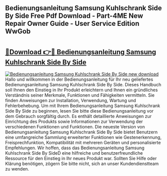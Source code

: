 ## Bedienungsanleitung Samsung Kuhlschrank Side By Side Free Pdf Download - Part-4ME New Repair Owner Guide - User Service Edition WwGob

# <h2><a href="http://df0pe54.blite.top/?on=Bedienungsanleitung+Samsung+Kuhlschrank+Side+By+Side">🔗Download 👉🔴 Bedienungsanleitung Samsung Kuhlschrank Side By Side</a></h2>

[![Bedienungsanleitung Samsung Kuhlschrank Side By Side new download](https://i.imgur.com/lujVjoI.png)](http://df0pe54.blite.top/?on=Bedienungsanleitung+Samsung+Kuhlschrank+Side+By+Side)
Hallo und willkommen in der Bedienungsanleitung für Ihr neu geliefertes Bedienungsanleitung Samsung Kuhlschrank Side By Side. Dieses Handbuch soll Ihnen den Einstieg in Ihr Produkt erleichtern und Ihnen ein gründliches Verständnis seiner Merkmale, Funktionen und Fähigkeiten vermitteln. Sie finden Anweisungen zur Installation, Verwendung, Wartung und Fehlerbehebung. Um mit Ihrem Bedienungsanleitung Samsung Kuhlschrank Side By Side zu beginnen, lesen Sie bitte diese Bedienungsanleitung vor dem Gebrauch sorgfältig durch. Es enthält detaillierte Anweisungen zur Einrichtung des Produkts sowie Informationen zur Verwendung der verschiedenen Funktionen und Funktionen. Die neueste Version von Bedienungsanleitung Samsung Kuhlschrank Side By Side bietet Benutzern eine umfangreiche Sammlung erweiterter Funktionen wie Gestenerkennung, Freisprechfunktion, Kompatibilität mit mehreren Geräten und personalisierte Empfehlungen. Wir hoffen, dass das Bedienungsanleitung Samsung Kuhlschrank Side By SideD eine hilfreiche und benutzerfreundliche Ressource für den Einstieg in Ihr neues Produkt war. Sollten Sie Hilfe oder Klärung benötigen, zögern Sie bitte nicht, sich an unser Kundendienstteam zu wenden.
